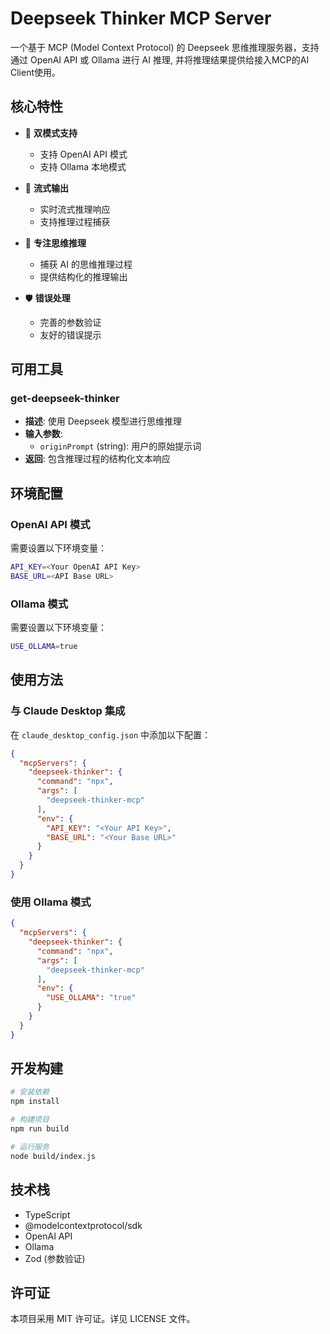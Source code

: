 # Deepseek Thinker MCP Server

一个基于 MCP (Model Context Protocol) 的 Deepseek 思维推理服务器，支持通过 OpenAI API 或 Ollama 进行 AI 推理, 并将推理结果提供给接入MCP的AI Client使用。

## 核心特性

- 🤖 **双模式支持**
  - 支持 OpenAI API 模式
  - 支持 Ollama 本地模式
  
- 🔄 **流式输出**
  - 实时流式推理响应
  - 支持推理过程捕获
  
- 🎯 **专注思维推理**
  - 捕获 AI 的思维推理过程
  - 提供结构化的推理输出
  
- 🛡️ **错误处理**
  - 完善的参数验证
  - 友好的错误提示

## 可用工具

### get-deepseek-thinker
- **描述**: 使用 Deepseek 模型进行思维推理
- **输入参数**:
  - `originPrompt` (string): 用户的原始提示词
- **返回**: 包含推理过程的结构化文本响应

## 环境配置

### OpenAI API 模式
需要设置以下环境变量：
```bash
API_KEY=<Your OpenAI API Key>
BASE_URL=<API Base URL>
```

### Ollama 模式
需要设置以下环境变量：
```bash
USE_OLLAMA=true
```

## 使用方法

### 与 Claude Desktop 集成
在 `claude_desktop_config.json` 中添加以下配置：

```json
{
  "mcpServers": {
    "deepseek-thinker": {
      "command": "npx",
      "args": [
        "deepseek-thinker-mcp"
      ],
      "env": {
        "API_KEY": "<Your API Key>",
        "BASE_URL": "<Your Base URL>"
      }
    }
  }
}
```

### 使用 Ollama 模式
```json
{
  "mcpServers": {
    "deepseek-thinker": {
      "command": "npx",
      "args": [
        "deepseek-thinker-mcp"
      ],
      "env": {
        "USE_OLLAMA": "true"
      }
    }
  }
}
```

## 开发构建

```bash
# 安装依赖
npm install

# 构建项目
npm run build

# 运行服务
node build/index.js
```

## 技术栈

- TypeScript
- @modelcontextprotocol/sdk
- OpenAI API
- Ollama
- Zod (参数验证)

## 许可证

本项目采用 MIT 许可证。详见 LICENSE 文件。
